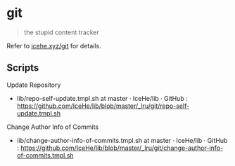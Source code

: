 # git

> the stupid content tracker

Refer to [icehe.xyz/git](/#git) for details.

## Scripts

Update Repository

- lib/repo-self-update.tmpl.sh at master · IceHe/lib · GitHub : https://github.com/IceHe/lib/blob/master/_lru/git/repo-self-update.tmpl.sh

Change Author Info of Commits

- lib/change-author-info-of-commits.tmpl.sh at master · IceHe/lib · GitHub : https://github.com/IceHe/lib/blob/master/_lru/git/change-author-info-of-commits.tmpl.sh
